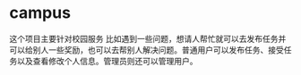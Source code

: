 # campus
这个项目主要针对校园服务
比如遇到一些问题，想请人帮忙就可以去发布任务并可以给别人一些奖励，也可以去帮别人解决问题。普通用户可以发布任务、接受任务以及查看修改个人信息。管理员则还可以管理用户。
